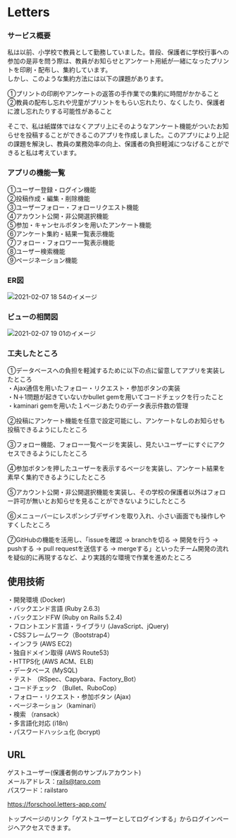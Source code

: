 # Letters

### サービス概要
私は以前、小学校で教員として勤務していました。普段、保護者に学校行事への参加の是非を問う際は、教員がお知らせとアンケート用紙が一緒になったプリントを印刷・配布し、集約しています。  
しかし、このような集約方法には以下の課題があります。  

①プリントの印刷やアンケートの返答の手作業での集約に時間がかかること  
②教員の配布し忘れや児童がプリントをもらい忘れたり、なくしたり、保護者に渡し忘れたりする可能性があること  

そこで、私は紙媒体ではなくアプリ上にそのようなアンケート機能がついたお知らせを投稿することができるこのアプリを作成しました。このアプリにより上記の課題を解決し、教員の業務効率の向上、保護者の負担軽減につなげることができると私は考えています。  

### アプリの機能一覧  
①ユーザー登録・ログイン機能  
②投稿作成・編集・削除機能  
③ユーザーフォロー・フォローリクエスト機能  
④アカウント公開・非公開選択機能  
⑤参加・キャンセルボタンを用いたアンケート機能  
⑥アンケート集約・結果一覧表示機能  
⑦フォロー・フォロワー一覧表示機能  
⑧ユーザー検索機能  
⑨ページネーション機能  

### ER図  
![2021-02-07 18 54のイメージ](https://user-images.githubusercontent.com/72738659/107143389-256fad80-6978-11eb-9ed9-0f36fd797165.jpg)  
  
### ビューの相関図  
![2021-02-07 19 01のイメージ](https://user-images.githubusercontent.com/72738659/107143395-299bcb00-6978-11eb-9358-de54f6bb8e6b.jpg)  
  
### 工夫したところ
①データベースへの負担を軽減するために以下の点に留意してアプリを実装したところ  
・Ajax通信を用いたフォロー・リクエスト・参加ボタンの実装  
・N＋1問題が起きていないかbullet gemを用いてコードチェックを行ったこと  
・kaminari gemを用いた１ページあたりのデータ表示件数の管理

②投稿にアンケート機能を任意で設定可能にし、アンケートなしのお知らせも投稿できるようにしたところ  
  
③フォロー機能、フォロー一覧ページを実装し、見たいユーザーにすぐにアクセスできるようにしたところ  
  
④参加ボタンを押したユーザーを表示するページを実装し、アンケート結果を素早く集約できるようにしたところ  
  
⑤アカウント公開・非公開選択機能を実装し、その学校の保護者以外はフォロー許可が無いとお知らせを見ることができないようにしたところ  
  
⑥メニューバーにレスポンシブデザインを取り入れ、小さい画面でも操作しやすくしたところ  
  
⑦GitHubの機能を活用し、「issueを確認 -> branchを切る -> 開発を行う -> pushする -> pull requestを送信する -> mergeする」といったチーム開発の流れを疑似的に再現するなど、より実践的な環境で作業を進めたところ  
  
  
## 使用技術　
・開発環境 (Docker)  
・バックエンド言語 (Ruby 2.6.3)  
・バックエンドFW (Ruby on Rails 5.2.4)  
・フロントエンド言語・ライブラリ (JavaScript、jQuery)  
・CSSフレームワーク（Bootstrap4）  
・インフラ (AWS EC2)  
・独自ドメイン取得 (AWS Route53)  
・HTTPS化 (AWS ACM、ELB)  
・データベース (MySQL)  
・テスト （RSpec、Capybara、Factory_Bot）  
・コードチェック （Bullet、RuboCop）  
・フォロー・リクエスト・参加ボタン (Ajax)  
・ページネーション（kaminari）  
・検索 （ransack）  
・多言語化対応 (i18n)   
・パスワードハッシュ化 (bcrypt)  


## URL  
ゲストユーザー(保護者側のサンプルアカウント)  
メールアドレス：rails@taro.com  
パスワード：railstaro  
  
https://forschool.letters-app.com/  
  
トップページのリンク「ゲストユーザーとしてログインする」からログインページへアクセスできます。  
